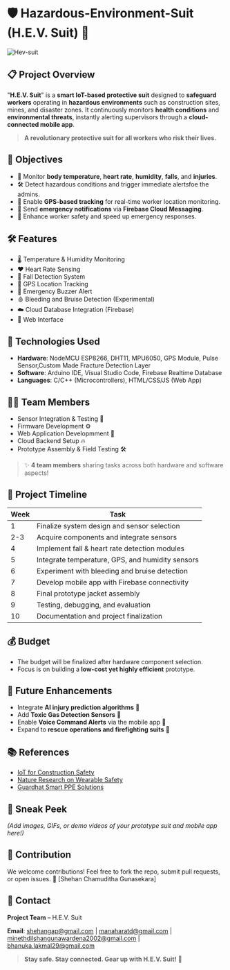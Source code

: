 # 🛡️ Hazardous-Environment-Suit (H.E.V. Suit) 🚧

![Hev-suit](https://github.com/user-attachments/assets/3d878923-397c-43c5-9032-a868ea9eac78)

## 📋 Project Overview
"**H.E.V. Suit**" is a **smart IoT-based protective suit** designed to **safeguard workers** operating in **hazardous environments** such as construction sites, mines, and disaster zones. 
It continuously monitors **health conditions** and **environmental threats**, instantly alerting supervisors through a **cloud-connected mobile app**.

> **A revolutionary protective suit for all workers who risk their lives.**

## 🎯 Objectives
- 🧠 Monitor **body temperature**, **heart rate**, **humidity**, **falls**, and **injuries**.
- 🛠️ Detect hazardous conditions and trigger immediate alertsfoe the admins.
- 🔎 Enable **GPS-based tracking** for real-time worker location monitoring.
- 📲 Send **emergency notifications** via **Firebase Cloud Messaging**.
- 👷 Enhance worker safety and speed up emergency responses.

## 🛠️ Features
- 🌡️ Temperature & Humidity Monitoring
- ❤️ Heart Rate Sensing
- 🛑 Fall Detection System
- 🛁 GPS Location Tracking
- 🚨 Emergency Buzzer Alert
- 🩸 Bleeding and Bruise Detection (Experimental)
- ☁️ Cloud Database Integration (Firebase)
- 📱 Web Interface

## 🧹 Technologies Used
- **Hardware**: NodeMCU ESP8266, DHT11, MPU6050, GPS Module, Pulse Sensor,Custom Made Fracture Detection Layer
- **Software**: Arduino IDE, Visual Studio Code, Firebase Realtime Database
- **Languages**: C/C++ (Microcontrollers), HTML/CSS/JS (Web App)

## 🧑‍💻 Team Members
- Sensor Integration & Testing 🔬
- Firmware Development ⚙️
- Web Application Developmment 📱
- Cloud Backend Setup 🔥
- Prototype Assembly & Field Testing 🛠️

> ✨ **4 team members** sharing tasks across both hardware and software aspects!

## 📅 Project Timeline
| Week | Task |
|-----|------|
| 1 | Finalize system design and sensor selection |
| 2-3 | Acquire components and integrate sensors |
| 4 | Implement fall & heart rate detection modules |
| 5 | Integrate temperature, GPS, and humidity sensors |
| 6 | Experiment with bleeding and bruise detection |
| 7 | Develop mobile app with Firebase connectivity |
| 8 | Final prototype jacket assembly |
| 9 | Testing, debugging, and evaluation |
| 10 | Documentation and project finalization |

## 💰 Budget
- The budget will be finalized after hardware component selection.
- Focus is on building a **low-cost yet highly efficient** prototype.

## 🚀 Future Enhancements
- Integrate **AI injury prediction algorithms** 🤖
- Add **Toxic Gas Detection Sensors** 🧪
- Enable **Voice Command Alerts** via the mobile app 🎤
- Expand to **rescue operations and firefighting suits** 🚒

## 📚 References
- [IoT for Construction Safety](https://blynk.io/blog/how-construction-companies-are-using-iot-for-safety-and-efficiency)
- [Nature Research on Wearable Safety](https://www.nature.com/articles/s41598-024-78931-0)
- [Guardhat Smart PPE Solutions](https://www.guardhat.com)

## 📸 Sneak Peek
_(Add images, GIFs, or demo videos of your prototype suit and mobile app here!)_

## 🌟 Contribution
We welcome contributions! Feel free to fork the repo, submit pull requests, or open issues. 💪
[Shehan Chamuditha Gunasekara]
## 📨 Contact
**Project Team** – H.E.V. Suit

**Email**: shehangap@gmail.com | manaharatd@gmail.com | minethdilshangunawardena2002@gmail.com | bhanuka.lakmal29@gmail.com

> **Stay safe. Stay connected. Gear up with H.E.V. Suit!** 🚪
